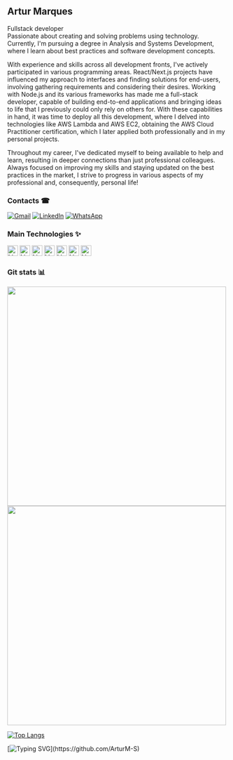 ## Artur Marques 
Fullstack developer
<br>
Passionate about creating and solving problems using technology. Currently, I'm pursuing a degree in Analysis and Systems Development, where I learn about best practices and software development concepts.

With experience and skills across all development fronts, I've actively participated in various programming areas. React/Next.js projects have influenced my approach to interfaces and finding solutions for end-users, involving gathering requirements and considering their desires. Working with Node.js and its various frameworks has made me a full-stack developer, capable of building end-to-end applications and bringing ideas to life that I previously could only rely on others for. With these capabilities in hand, it was time to deploy all this development, where I delved into technologies like AWS Lambda and AWS EC2, obtaining the AWS Cloud Practitioner certification, which I later applied both professionally and in my personal projects.

Throughout my career, I've dedicated myself to being available to help and learn, resulting in deeper connections than just professional colleagues. Always focused on improving my skills and staying updated on the best practices in the market, I strive to progress in various aspects of my professional and, consequently, personal life!
### Contacts ☎
<p align="left">
  <a href="mailto:silvamarquesartur@gmail.com?subject=Mensagem do Github&body=Digite%20sua%20mensagem..." title="Gmail">
  <img src="https://img.shields.io/badge/-Gmail-FF0000?style=flat-square&labelColor=FF0000&logo=gmail&logoColor=white&link=mailto:silvamarquesartur@gmail.com?subject=Mensagem do Github&body=Digite%20sua%20mensagem..." alt="Gmail"/></a>
  <a href="https://www.linkedin.com/in/artur-marques-5207a1203/" title="LinkedIn">
  <img src="https://img.shields.io/badge/-Linkedin-0e76a8?style=flat-square&logo=Linkedin&logoColor=white&link=[LINK-DO-SEU-LINKEDIN](https://www.linkedin.com/in/artur-marques-5207a1203/)" alt="LinkedIn"/></a>
  <a href="https://api.whatsapp.com/send?phone=5527995192645" title="WhatsApp">
  <img src="https://img.shields.io/badge/-WhatsApp-25d366?style=flat-square&labelColor=25d366&logo=whatsapp&logoColor=white&link=API-DO-SEU-WHATSAPP" alt="WhatsApp"/></a>
</p>

### Main Technologies ✨

<p align="left">
  <img height="24px" src="https://upload.wikimedia.org/wikipedia/commons/thumb/9/99/Unofficial_JavaScript_logo_2.svg/1200px-Unofficial_JavaScript_logo_2.svg.png" alt="LinkedIn"/></a>
  <img height="24px" src="https://www.typescriptlang.org/favicon-32x32.png?v=8944a05a8b601855de116c8a56d3b3ae" alt="LinkedIn"/></a>
  <img height="24px" src="https://nodejs.org/static/images/favicons/favicon.png" alt="LinkedIn"/></a>
  <img height="24px" src="https://nestjs.com/logo-small.ede75a6b.svg" alt="LinkedIn"/></a>
  <img height="24px" src="https://reactnative.dev/img/header_logo.svg" alt="LinkedIn"/></a>
  <img height="24px" src="https://graphql.org/img/logo.svg" alt="LinkedIn"/></a>
  <img height="24px" src="https://a0.awsstatic.com/libra-css/images/logos/aws_smile-header-desktop-en-white_59x35.png" alt="LinkedIn"/></a>
  </p>

### Git stats 📊
  
<img src = "https://github-readme-streak-stats.herokuapp.com?user=ArturM-S&theme=dark&hide_border=false" width = 500>

<img src = "https://github-readme-stats.vercel.app/api?username=ArturM-S&show_icons=true&theme=dark" width = 500>

[![Top Langs](https://github-readme-stats.vercel.app/api/top-langs/?username=ArturM-S&theme=dark)](https://github.com/ArturM-S/github-readme-stats)

[![Typing SVG](https://readme-typing-svg.herokuapp.com/?lines=Thanks+For+Visiting!!&center=true&color="FF0000")](https://github.com/ArturM-S)

